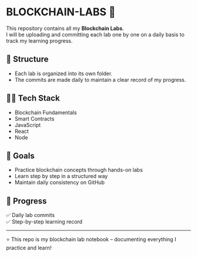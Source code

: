 
# BLOCKCHAIN-LABS 🧪

This repository contains all my **Blockchain Labs**.  
I will be uploading and committing each lab one by one on a daily basis to track my learning progress.  

## 📌 Structure
- Each lab is organized into its own folder.  
- The commits are made daily to maintain a clear record of my progress.  

## 🧑‍💻 Tech Stack
- Blockchain Fundamentals  
- Smart Contracts   
- JavaScript 
- React
- Node  

## 🎯 Goals
- Practice blockchain concepts through hands-on labs  
- Learn step by step in a structured way  
- Maintain daily consistency on GitHub  

## 📅 Progress
✅ Daily lab commits  
✅ Step-by-step learning record  

---

⭐ This repo is my blockchain lab notebook – documenting everything I practice and learn!
